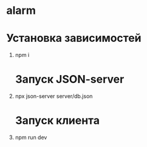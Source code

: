    # alarm 
   # Установка зависимостей
1. npm i
   # Запуск JSON-server
2. npx json-server server/db.json
   # Запуск клиента
3. npm run dev
